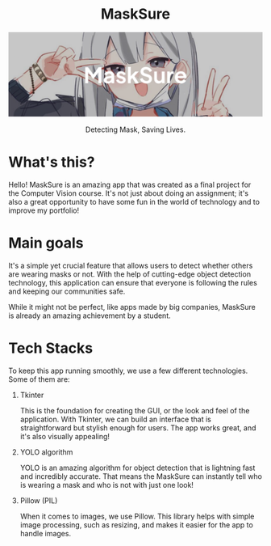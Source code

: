<div align=center>
  <h1><b>MaskSure</b></h1>
</div>

![](assets/20241128_214330_masksure.png)

<div align=center>
  Detecting Mask, Saving Lives.
</div>

# What's this?

Hello! MaskSure is an amazing app that was created as a final project for the Computer Vision course. It's not just about doing an assignment; it's also a great opportunity to have some fun in the world of technology and to improve my portfolio!

# Main goals

It's a simple yet crucial feature that allows users to detect whether others are wearing masks or not. With the help of cutting-edge object detection technology, this application can ensure that everyone is following the rules and keeping our communities safe.

While it might not be perfect, like apps made by big companies, MaskSure is already an amazing achievement by a student.

# Tech Stacks

To keep this app running smoothly, we use a few different technologies. Some of them are:

<ol><li><p>Tkinter</p>This is the foundation for creating the GUI, or the look and feel of the application. With Tkinter, we can build an interface that is straightforward but stylish enough for users. The app works great, and it's also visually appealing!</li><li><p>YOLO algorithm</p>YOLO is an amazing algorithm for object detection that is lightning fast and incredibly accurate. That means the MaskSure can instantly tell who is wearing a mask and who is not with just one look!</li><li><p>Pillow (PIL)</p>When it comes to images, we use Pillow. This library helps with simple image processing, such as resizing, and makes it easier for the app to handle images.</li></ol>
